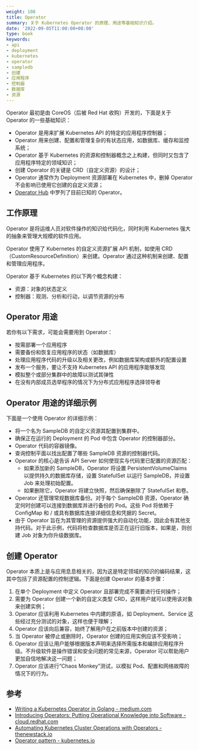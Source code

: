 ```yaml
---
weight: 108
title: Operator
summary: 关于 Kubernetes Operator 的原理、用途等基础知识介绍。
date: '2022-09-05T11:00:00+08:00'
type: book
keywords:
- api
- deployment
- kubernetes
- operator
- sampledb
- 创建
- 应用程序
- 控制器
- 数据库
- 资源
---
```

Operator 最初是由 CoreOS（后被 Red Hat 收购）开发的，下面是关于 Operator 的一些基础知识：

- Operator 是用来扩展 Kubernetes API 的特定的应用程序控制器；
- Operator 用来创建、配置和管理复杂的有状态应用，如数据库、缓存和监控系统；
- Operator 基于 Kubernetes 的资源和控制器概念之上构建，但同时又包含了应用程序特定的领域知识；
- 创建 Operator 的关键是 CRD（自定义资源）的设计；
- Operator 通常作为 Deployment 资源部署在 Kubernetes 中，删掉 Operator 不会影响已使用它创建的自定义资源；
- [Operator Hub](https://operatorhub.io/) 中罗列了目前已知的 Operator。

## 工作原理

Operator 是将运维人员对软件操作的知识给代码化，同时利用 Kubernetes 强大的抽象来管理大规模的软件应用。

Operator 使用了 Kubernetes 的自定义资源扩展 API 机制，如使用 CRD（CustomResourceDefinition）来创建。Operator 通过这种机制来创建、配置和管理应用程序。

Operator 基于 Kubernetes 的以下两个概念构建：

- 资源：对象的状态定义
- 控制器：观测、分析和行动，以调节资源的分布

## Operator 用途

若你有以下需求，可能会需要用到 Operator：

- 按需部署一个应用程序
- 需要备份和恢复应用程序的状态（如数据库）
- 处理应用程序代码的升级以及相关更改，例如数据库架构或额外的配置设置
- 发布一个服务，要让不支持 Kubernetes API 的应用程序能够发现
- 模拟整个或部分集群中的故障以测试其弹性
- 在没有内部成员选举程序的情况下为分布式应用程序选择领导者

## Operator 用途的详细示例

下面是一个使用 Operator 的详细示例：

- 将一个名为 SampleDB 的自定义资源其配置到集群中。
- 确保正在运行的 Deployment 的 Pod 中包含 Operator 的控制器部分。
- Operator 代码的容器镜像。
- 查询控制平面以找出配置了哪些 SampleDB 资源的控制器代码。
- Operator 的核心是告诉 API Server 如何使现实与代码里已配置的资源匹配：
  - 如果添加新的 SampleDB，Operator 将设置 PersistentVolumeClaims 以提供持久的数据库存储，设置 StatefulSet 以运行 SampleDB，并设置 Job 来处理初始配置。
  - 如果删除它，Operator 将建立快照，然后确保删除了 StatefulSet 和卷。
- Operator 还管理常规数据库备份。对于每个 SampleDB 资源，Operator 确定何时创建可以连接到数据库并进行备份的 Pod。这些 Pod 将依赖于 ConfigMap 和 / 或具有数据库连接详细信息和凭据的 Secret。
- 由于 Operator 旨在为其管理的资源提供强大的自动化功能，因此会有其他支持代码。对于此示例，代码将检查数据库是否正在运行旧版本，如果是，则创建 Job 对象为你升级数据库。

## 创建 Operator

Operator 本质上是与应用息息相关的，因为这是特定领域的知识的编码结果，这其中包括了资源配置的控制逻辑。下面是创建 Operator 的基本步骤：

1. 在单个 Deployment 中定义 Operator 且部署完成不需要进行任何操作；
2. 需要为 Operator 创建一个新的自定义类型 CRD，这样用户就可以使用该对象来创建实例；
3. Operator 应该利用 Kubernetes 中内建的原语，如 Deployment、Service 这些经过充分测试的对象，这样也便于理解；
4. Operator 应该向后兼容，始终了解用户在之前版本中创建的资源；
5. 当 Operator 被停止或删除时，Operator 创建的应用实例应该不受影响；
6. Operator 应该让用户能够根据版本声明来选择所需版本和编排应用程序升级。不升级软件是操作错误和安全问题的常见来源，Operator 可以帮助用户更加自信地解决这一问题；
7. Operator 应该进行“Chaos Monkey”测试，以模拟 Pod、配置和网络故障的情况下的行为。

## 参考

- [Writing a Kubernetes Operator in Golang - medium.com](https://medium.com/@mtreacher/writing-a-kubernetes-operator-a9b86f19bfb9)
- [Introducing Operators: Putting Operational Knowledge into Software - cloud.redhat.com](https://cloud.redhat.com/blog/introducing-operators-putting-operational-knowledge-into-software)
- [Automating Kubernetes Cluster Operations with Operators - thenewstack.io](https://thenewstack.io/automating-kubernetes-cluster-operations-operators/)
- [Operator pattern - kubernetes.io](https://kubernetes.io/docs/concepts/extend-kubernetes/operator/)
